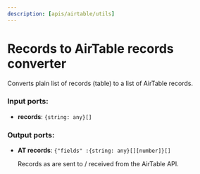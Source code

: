 ```yaml
---
description: [apis/airtable/utils]
---
```


# Records to AirTable records converter

Converts plain list of records (table) to a list of AirTable records.

### Input ports:

* __records__: `{string: any}[]`

### Output ports:

* __AT records__: `{"fields" :{string: any}[][number]}[]`

    Records as are sent to / received from the AirTable API.

